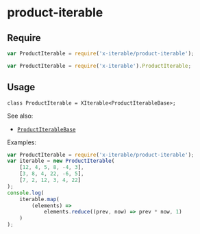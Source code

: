 
# product-iterable

## Require

```javascript
var ProductIterable = require('x-iterable/product-iterable');
```

```javascript
var ProductIterable = require('x-iterable').ProductIterable;
```

## Usage

```
class ProductIterable = XIterable<ProductIterableBase>;
```

See also:
 - [`ProductIterableBase`](./product-iterable-base.md)

Examples:

```javascript
var ProductIterable = require('x-iterable/product-iterable');
var iterable = new ProductIterable(
	[12, 4, 5, 8, -4, 3],
	[3, 8, 4, 22, -6, 5],
	[7, 2, 12, 3, 4, 22]
);
console.log(
	iterable.map(
		(elements) =>
			elements.reduce((prev, now) => prev * now, 1)
	)
);
```
